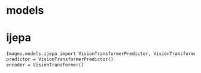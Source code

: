 # models

# ijepa 
```markdown
Images.models.ijepa import VisionTransformerPredictor, VisionTransformer
predictor = VisionTransformerPredictor()
encoder = VisionTransformer()
```

